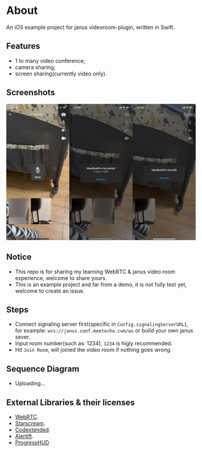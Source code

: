 # About
An iOS example project for janus videoroom-plugin, written in Swift.

## Features

- 1 to many video conference;
- camera sharing;
- screen sharing(currently video only).

## Screenshots

![Video Room](resource/screenshot%402x.png)

## Notice

- This repo is for sharing my learning WebRTC & janus video room experience, welcome to share yours.
- This is an example project and far from a demo, it is not fully test yet, welcome to create an issue.

## Steps

- Connect signaling server first(specific in `Config.signalingServerURL`), 
for example: `wss://janus.conf.meetecho.com/ws` or build your own janus sever.
- Input room number(such as: 1234), `1234` is higly recommended.
- Hit `Join Room`, will joined the video room if nothing goes wrong.

## Sequence Diagram

- Uploading...

## External Libraries & their licenses
- [WebRTC](https://github.com/Meonardo/WebRTC.git).
- [Starscream](https://github.com/daltoniam/Starscream).
- [Codextended](https://github.com/JohnSundell/Codextended). 
- [Alertift](https://github.com/sgr-ksmt/Alertift).
- [ProgressHUD](https://github.com/relatedcode/ProgressHUD)
